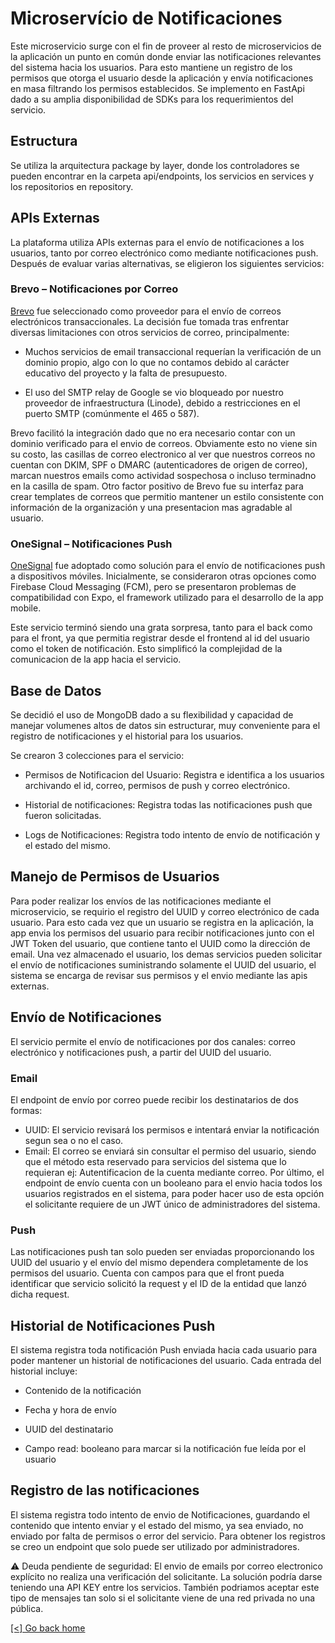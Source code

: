 # Microservício de Notificaciones

Este microservicio surge con el fin de proveer al resto de microservicios de la aplicación un punto en común donde enviar las notificaciones relevantes del sistema hacia los usuarios. Para esto mantiene un registro de los permisos que otorga el usuario desde la aplicación y envía notificaciones en masa filtrando los permisos establecidos. Se implemento en FastApi dado a su amplia disponibilidad de SDKs para los requerimientos del servicio.

## Estructura

Se utiliza la arquitectura package by layer, donde los controladores se pueden encontrar en la carpeta api/endpoints, los servicios en services y los repositorios en repository.

## APIs Externas

La plataforma utiliza APIs externas para el envío de notificaciones a los usuarios, tanto por correo electrónico como mediante notificaciones push. Después de evaluar varias alternativas, se eligieron los siguientes servicios:

### Brevo – Notificaciones por Correo
[Brevo](https://www.brevo.com/es/) fue seleccionado como proveedor para el envío de correos electrónicos transaccionales. La decisión fue tomada tras enfrentar diversas limitaciones con otros servicios de correo, principalmente:

 - Muchos servicios de email transaccional requerían la verificación de un dominio propio, algo con lo que no contamos debido al carácter educativo del proyecto y la falta de presupuesto.

 - El uso del SMTP relay de Google se vio bloqueado por nuestro proveedor de infraestructura (Linode), debido a restricciones en el puerto SMTP (comúnmente el 465 o 587).

Brevo facilitó la integración dado que no era necesario contar con un dominio verificado para el envio de correos. Obviamente esto no viene sin su costo, las casillas de correo electronico al ver que nuestros correos no cuentan con DKIM, SPF o DMARC (autenticadores de origen de correo), marcan nuestros emails como actividad sospechosa o incluso terminadno en la casilla de spam. Otro factor positivo de Brevo fue su interfaz para crear templates de correos que permitio mantener un estilo consistente con información de la organización y una presentacion mas agradable al usuario.

### OneSignal – Notificaciones Push

[OneSignal](https://onesignal.com/) fue adoptado como solución para el envío de notificaciones push a dispositivos móviles. Inicialmente, se consideraron otras opciones como Firebase Cloud Messaging (FCM), pero se presentaron problemas de compatibilidad con Expo, el framework utilizado para el desarrollo de la app mobile.

Este servicio terminó siendo una grata sorpresa, tanto para el back como para el front, ya que permitia registrar desde el frontend al id del usuario como el token de notificación. Esto simplificó la complejidad de la comunicacion de la app hacia el servicio.


## Base de Datos

Se decidió el uso de MongoDB dado a su flexibilidad y capacidad de manejar volumenes altos de datos sin estructurar, muy conveniente para el registro de notificaciones y el historial para los usuarios.

Se crearon 3 colecciones para el servicio:

 - Permisos de Notificacion del Usuario: Registra e identifica a los usuarios archivando el id, correo, permisos de push y correo electrónico.

 - Historial de notificaciones: Registra todas las notificaciones push que fueron solicitadas.

 - Logs de Notificaciones: Registra todo intento de envío de notificación y el estado del mismo. 

## Manejo de Permisos de Usuarios

Para poder realizar los envíos de las notificaciones mediante el microservicio, se requirio el registro del UUID y correo electrónico de cada usuario. Para esto cada vez que un usuario se registra en la aplicación, la app envia los permisos del usuario para recibir notificaciones junto con el JWT Token del usuario, que contiene tanto el UUID como la dirección de email. Una vez almacenado el usuario, los demas servicios pueden solicitar el envío de notificaciones suministrando solamente el UUID del usuario, el sistema se encarga de revisar sus permisos y el envio mediante las apis externas. 

## Envío de Notificaciones

El servicio permite el envío de notificaciones por dos canales: correo electrónico y notificaciones push, a partir del UUID del usuario.

### Email

El endpoint de envío por correo puede recibir los destinatarios de dos formas: 
 -  UUID: El servicio revisará los permisos e intentará enviar la notificación segun sea o no el caso.
 -  Email: El correo se enviará sin consultar el permiso del usuario, siendo que el método esta reservado para servicios del sistema que lo requieran ej: Autentificacion de la cuenta mediante correo. Por último, el endpoint de envío cuenta con un booleano para el envio hacia todos los usuarios registrados en el sistema, para poder hacer uso de esta opción el solicitante requiere de un JWT único de administradores del sistema.

### Push

Las notificaciones push tan solo pueden ser enviadas proporcionando los UUID del usuario y el envío del mismo dependera completamente de los permisos del usuario. Cuenta con campos para que el front pueda identificar que servicio solicitó la request y el ID de la entidad que lanzó dicha request.

## Historial de Notificaciones Push

El sistema registra toda notificación Push enviada hacia cada usuario para poder mantener un historial de notificaciones del usuario. Cada entrada del historial incluye:

 - Contenido de la notificación

 - Fecha y hora de envío

 - UUID del destinatario

 - Campo read: booleano para marcar si la notificación fue leída por el usuario

## Registro de las notificaciones

El sistema registra todo intento de envio de Notificaciones, guardando el contenido que intento enviar y el estado del mismo, ya sea enviado, no enviado por falta de permisos o error del servicio. Para obtener los registros se creo un endpoint que solo puede ser utilizado por administradores.

⚠️ Deuda pendiente de seguridad: El envio de emails por correo electronico explícito no realiza una verificación del solicitante. La solución podría darse teniendo una API KEY entre los servicios. También podriamos aceptar este tipo de mensajes tan solo si el solicitante viene de una red privada no una pública.

[[<] Go back home](../README.md)
